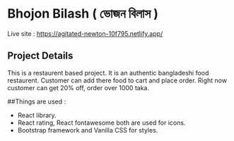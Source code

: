 # Bhojon Bilash ( ভোজন বিলাস )

Live site : https://agitated-newton-10f795.netlify.app/

## Project Details
This is a restaurent based project. It is an authentic bangladeshi food restaurent. 
Customer can add there food to cart and place order. Right now customer can get 20% off, order over 1000 taka.

##Things are used :

* React library.
* React rating, React fontawesome both are used for icons.
* Bootstrap framework and Vanilla CSS for styles.

